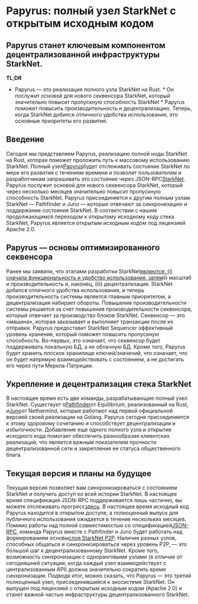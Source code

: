 # Papyrus: полный узел StarkNet с открытым исходным кодом
## Papyrus станет ключевым компонентом децентрализованной инфраструктуры StarkNet.
**TL;DR**
* Papyrus — это реализация полного узла StarkNet на Rust. * Он послужит основой для нового секвенсора StarkNet, который значительно повысит пропускную способность StarkNet * Papyrus поможет повысить производительность и децентрализацию. Теперь, когда StarkNet добился отличного удобства использования, это основные приоритеты его развития.
## Введение
Сегодня мы представляем Papyrus, реализацию полной ноды StarkNet на Rust, которая поможет проложить путь к массовому использованию StarkNet. Полный узел[Papyrus](https://github.com/starkware-libs/papyrus)будет отслеживать состояние StarkNet по мере его развития с течением времени и позволит пользователям и разработчикам запрашивать это состояние через JSON-RPC[StarkNet](https://github.com/starkware-libs/starknet-specs/blob/master/api/starknet_api_openrpc.json). Papyrus послужит основой для нового секвенсора StarkNet, который через несколько месяцев значительно повысит пропускную способность StarkNet. Papyrus присоединяется к другим полным узлам StarkNet — Pathfinder и Juno — которые отвечают за синхронизацию и поддержание состояния StarkNet. В соответствии с нашим продолжающимся переходом к открытому исходному коду стека StarkNet, Papyrus является открытым исходным кодом под лицензией Apache 2.0.
## Papyrus — основы оптимизированного секвенсора
Ранее мы заявили, что этапами разработки StarkNet[являются: (i) сначала функциональность и удобство использования, затем](https://medium.com/starkware/starknet-on-to-the-next-challenge-96a39de7717)ii) масштаб и производительность и, наконец, (iii) децентрализация. StarkNet добился отличного удобства использования, и теперь производительность системы является главным приоритетом, а децентрализация набирает обороты. Повышение производительности системы решается за счет повышения производительности секвенсора, который отвечает за производство блоков StarkNet. Секвенсор — это «машина», которая заказывает и выполняет транзакции после их отправки. Papyrus предоставит StarkNet Sequencer эффективный уровень хранения, который поможет повысить пропускную способность. Во-первых, это означает, что секвенсор будет поддерживать локальную БД, а не облачную БД. Кроме того, Papyrus будет хранить плоское хранилище ключей/значений, что означает, что он будет напрямую взаимодействовать с состоянием, а не достигать его через пути Меркла-Патриции.
## Укрепление и децентрализация стека StarkNet
В настоящее время есть две команды, разрабатывающие полный узел StarkNet. Существует s[Pathfinder](https://github.com/eqlabs/pathfinder)от Equilibrium, реализованный на Rust, и[Juno](https://github.com/NethermindEth/juno)от Nethermind, которые работают над первой официальной версией своей реализации на Golang. Papyrus сегодня присоединяется к этому здоровому сочетанию и способствует децентрализации и избыточности. Добавление еще одного полного узла и открытие исходного кода помогает обеспечить разнообразие клиентских реализаций, что является важным показателем прочности децентрализованной сети и закрепления ее статуса общественного блага.
## Текущая версия и планы на будущее
Текущая версия позволяет вам синхронизироваться с состоянием StarkNet и получить доступ ко всей истории StarkNet. В настоящее время спецификация JSON-RPC поддерживается лишь частично, вы можете отслеживать прогресс[здесь](https://github.com/starkware-libs/papyrus#endpoints). В настоящее время исходный код Papyrus находится в открытом доступе, а полноценный выпуск для публичного использования ожидается в течение нескольких месяцев. Помимо работы над полной совместимостью со спецификацией[JSON-RPC](https://github.com/starkware-libs/starknet-specs/blob/master/api/starknet_api_openrpc.json), команда Papyrus вместе с Pathfinder и Juno будет работать над формированием основы[слоя StarkNet P2P](https://github.com/starknet-io/starknet-p2p-specs). Наличие разных узлов, способных общаться и синхронизироваться через уровень P2P, — это большой шаг к децентрализованному StarkNet. Кроме того, возможность синхронизации с одноранговыми узлами (в отличие от сегодняшней ситуации, когда каждый узел взаимодействует с централизованным API) должна значительно сократить время синхронизации. Подводя итог, можно сказать, что Papyrus — это третий полноценный узел, присоединившийся к экосистеме StarkNet. Он выпущен под лицензией с открытым исходным кодом (Apache 2.0) и станет важной частью инфраструктуры децентрализованного StarkNet.